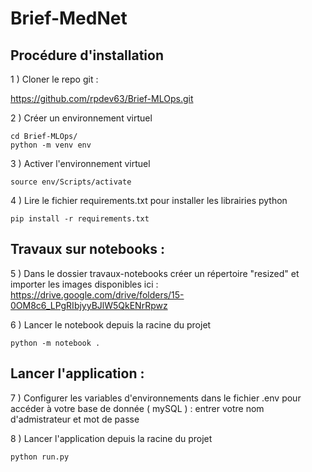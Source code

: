 # Brief-MedNet

## Procédure d'installation 

1 ) Cloner le repo git :    

https://github.com/rpdev63/Brief-MLOps.git  

2 ) Créer un environnement virtuel 
```
cd Brief-MLOps/
python -m venv env
```
  
3 ) Activer l'environnement virtuel
```
source env/Scripts/activate
```
  
4 ) Lire le fichier requirements.txt pour installer les librairies python
```
pip install -r requirements.txt
```

## Travaux sur notebooks :

5 ) Dans le dossier travaux-notebooks créer un répertoire "resized" et importer les images disponibles ici :  
https://drive.google.com/drive/folders/15-0OM8c6_LPgRIbjyyBJlW5QkENrRpwz

6 ) Lancer le notebook depuis la racine du projet
```
python -m notebook .
```

## Lancer l'application :

7 ) Configurer les variables d'environnements dans le fichier .env pour accéder à votre base de donnée ( mySQL ) : entrer votre nom d'admistrateur et mot de passe

8 ) Lancer l'application depuis la racine du projet
```
python run.py
```
